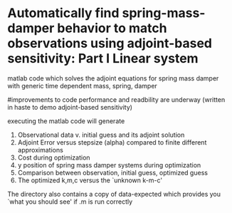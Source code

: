 # Automatically find spring-mass-damper behavior to match observations using adjoint-based sensitivity: Part I Linear system
matlab code which solves the adjoint equations for spring mass damper with generic time dependent mass, spring, damper

#improvements to code performance and readbility are underway (written in haste to demo adjoint-based sensitivity)

executing the matlab code will generate 
1) Observational data v. initial guess and its adjoint solution
2) Adjoint Error versus stepsize (alpha) compared to finite different approximations
3) Cost during optimization
4) y position of spring mass damper systems during optimization
5) Comparison between observation, initial guess, optimized guess
6) The optimized k,m,c versus the `unknown k-m-c'

The directory also contains a copy of data-expected which provides you `what you should see' if .m is run correctly
